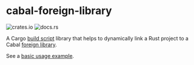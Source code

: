 # cabal-foreign-library

![crates.io](https://img.shields.io/crates/v/cabal-foreign-library)
![docs.rs](https://img.shields.io/docsrs/cabal-foreign-library)

A Cargo [build script](https://doc.rust-lang.org/cargo/reference/build-scripts.html) library that
helps to dynamically link a Rust project to a Cabal [foreign library](https://cabal.readthedocs.io/en/3.4/cabal-package.html#foreign-libraries).

See a [basic usage example](https://github.com/mirryi/cabal-foreign-library/tree/master/examples/basic).
